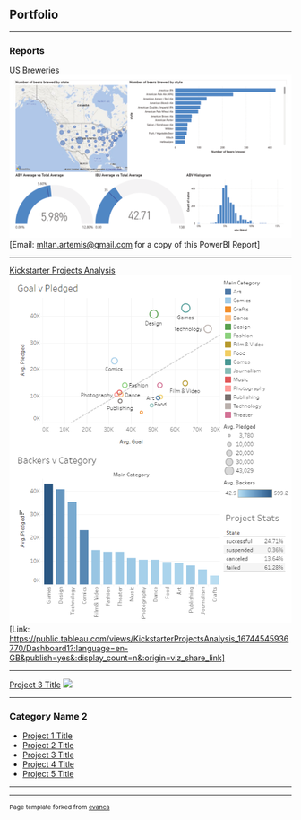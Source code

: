 ## Portfolio

---

### Reports 

[US Breweries](/sample_page)
<img src="images/WYWMBeerPowerBI1024_1.png?raw=true"/>
[Email: mltan.artemis@gmail.com for a copy of this PowerBI Report]

---
[Kickstarter Projects Analysis](/sample_page)
<img src="images/KickStartProj.PNG?raw=true"/>
[Link: https://public.tableau.com/views/KickstarterProjectsAnalysis_16744545936770/Dashboard1?:language=en-GB&publish=yes&:display_count=n&:origin=viz_share_link]

---
[Project 3 Title](http://example.com/)
<img src="images/dummy_thumbnail.jpg?raw=true"/>

---

### Category Name 2

- [Project 1 Title](http://example.com/)
- [Project 2 Title](http://example.com/)
- [Project 3 Title](http://example.com/)
- [Project 4 Title](http://example.com/)
- [Project 5 Title](http://example.com/)

---




---
<p style="font-size:11px">Page template forked from <a href="https://github.com/evanca/quick-portfolio">evanca</a></p>
<!-- Remove above link if you don't want to attibute -->
